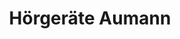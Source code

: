 ---
title: "Hörgeräte Aumann"
url: /duesseldorf/hoergeraete-aumann-adersstrasse/
shop: Hörgeräte
---